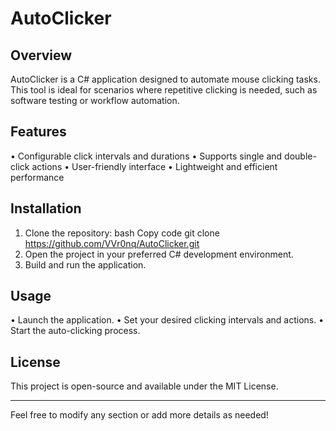 # **AutoClicker**
## **Overview**
AutoClicker is a C# application designed to automate mouse clicking tasks. This tool is ideal for scenarios where repetitive clicking is needed, such as software testing or workflow automation.
## **Features**
•	Configurable click intervals and durations
•	Supports single and double-click actions
•	User-friendly interface
•	Lightweight and efficient performance
## **Installation**
1.	Clone the repository:
bash
Copy code
git clone https://github.com/VVr0nq/AutoClicker.git
2.	Open the project in your preferred C# development environment.
3.	Build and run the application.
## **Usage**
•	Launch the application.
•	Set your desired clicking intervals and actions.
•	Start the auto-clicking process.
## **License**
This project is open-source and available under the MIT License.
________________________________________
Feel free to modify any section or add more details as needed!

